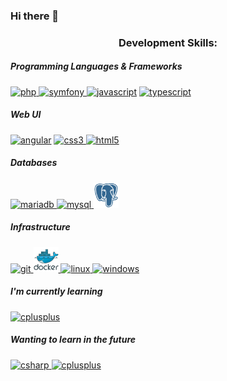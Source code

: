 ### Hi there 👋

<!-- in your body -->
<h3 align="center">Development Skills:</h3>
<h5> Programming Languages & Frameworks </h5>
<p>
  <a href="https://www.php.net" target="_blank"> 
    <img src="https://devicons.github.io/devicon/devicon.git/icons/php/php-original.svg" alt="php" title="PHP" width="40" height="40"/> 
  </a> 
  <a href="https://symfony.com/" target="_blank"> 
    <img src="https://devicons.github.io/devicon/devicon.git/icons/symfony/symfony-original.svg" alt="symfony" title="Symfony" width="40" height="40"/> 
  </a>
  <!-- <a href="https://www.java.com" target="_blank">
    <img src="https://devicons.github.io/devicon/devicon.git/icons/java/java-original-wordmark.svg" alt="java" title="Java" width="40" height="40"/> 
  </a>
  <a href="https://jakarta.ee/" target="_blank">
    <img src="https://icon-library.net//images/java-icon-png/java-icon-png-11.jpg" alt="javaee" title="Java Enterprise Edition" width="40" height="40"/></a>
  </a> -->
  <a href="https://developer.mozilla.org/de/docs/Web/JavaScript" target="_blank">
    <img src="https://devicons.github.io/devicon/devicon.git/icons/javascript/javascript-original.svg" alt="javascript" title="Javascript" width="40" height="40"/></a>
  </a>
   <a href="https://www.typescriptlang.org/" target="_blank">
    <img src="https://devicons.github.io/devicon/devicon.git/icons/typescript/typescript-original.svg" alt="typescript" title="Typescript" width="40" height="40"/></a>
  </a>
</p>
<h5> Web UI </h5>
<p>
   <a href="https://angular.io/" target="_blank">
    <img src="https://devicons.github.io/devicon/devicon.git/icons/angularjs/angularjs-plain.svg" alt="angular" title="Angular" width="40" height="40"/></a>
  </a>
  <a href="https://developer.mozilla.org/de/docs/Web/CSS" target="_blank"> 
    <img src="https://devicons.github.io/devicon/devicon.git/icons/css3/css3-original-wordmark.svg" alt="css3" title="CSS" width="40" height="40"/> 
  </a>
  <a href="https://developer.mozilla.org/de/docs/Web/HTML" target="_blank"> 
    <img src="https://devicons.github.io/devicon/devicon.git/icons/html5/html5-original-wordmark.svg" alt="html5" title="HTML" width="40" height="40"/>
  </a> 
</p>
<h5> Databases </h5>
<p>
  <a href="https://mariadb.org/" target="_blank"> 
    <img src="https://www.vectorlogo.zone/logos/mariadb/mariadb-icon.svg" alt="mariadb" title="MariaDB" width="40" height="40"/> 
  </a> 
  <a href="https://www.mysql.com/" target="_blank"> 
    <img src="https://devicons.github.io/devicon/devicon.git/icons/mysql/mysql-original-wordmark.svg" alt="mysql" title="MySQL" width="40" height="40"/> 
  </a>
  <a href="https://www.postgresql.com" target="_blank"> 
    <img src="https://github.com/devicons/devicon/blob/master/icons/postgresql/postgresql-plain.svg" alt="postgresql" title="PostgreSQL" width="40" height="40"/> 
  </a>
</p>
<h5> Infrastructure </h5>
<p> 
  <a href="https://git-scm.com/" target="_blank">
    <img src="https://www.vectorlogo.zone/logos/git-scm/git-scm-icon.svg" alt="git" title="Git" width="40" height="40"/> 
  </a>
  <a href="https://www.docker.com" target="_blank"> 
    <img src="https://github.com/devicons/devicon/blob/master/icons/docker/docker-original-wordmark.svg" alt="docker" title="Docker" width="40" height="40"/> 
  </a> 
  <a href="https://www.linux.org/" target="_blank"> 
    <img src="https://devicons.github.io/devicon/devicon.git/icons/linux/linux-original.svg" alt="linux" title="Linux" width="40" height="40"/> 
  </a>
  <a href="https://www.microsoft.com/de-de/windows" target="_blank"> 
    <img src="https://devicons.github.io/devicon/devicon.git/icons/windows8/windows8-original.svg" alt="windows" title="Windows" width="40" height="40"/> 
  </a>
</p>

<h5>I'm currently learning </h5>
<p>
  <a href="https://www.w3schools.com/cpp/" target="_blank"> 
    <img src="https://devicons.github.io/devicon/devicon.git/icons/cplusplus/cplusplus-original.svg" alt="cplusplus" title="C++" width="40" height="40"/>
  </a>
</p>

<h5>Wanting to learn in the future </h5>
<p>
  <a href="https://docs.microsoft.com/de-de/dotnet/csharp/tour-of-csharp/" target="_blank"> 
      <img src="https://devicons.github.io/devicon/devicon.git/icons/csharp/csharp-original.svg" alt="csharp" title="C#" width="40" height="40"/>
  </a>
  <a href="https://www.python.org/" target="_blank"> 
      <img src="https://devicons.github.io/devicon/devicon.git/icons/python/python-original.svg" alt="cplusplus" title="Python" width="40" height="40"/>
  </a>
</p>
<!--
**ErikSimonsen/ErikSimonsen** is a ✨ _special_ ✨ repository because its `README.md` (this file) appears on your GitHub profile.

Here are some ideas to get you started:

- 🔭 I’m currently working on ...
- 🌱 I’m currently learning ...
- 👯 I’m looking to collaborate on ...
- 🤔 I’m looking for help with ...
- 💬 Ask me about ...
- 📫 How to reach me: ...
- 😄 Pronouns: ...
- ⚡ Fun fact: ...
-->

